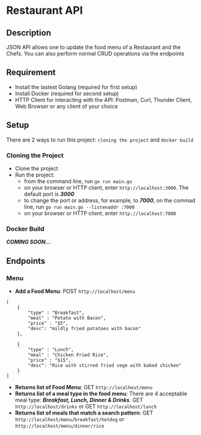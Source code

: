 # Restaurant API
## Description
JSON API allows one to update the food menu of a Restaurant and the Chefs. You can also perform normal CRUD operations via the endpoints

## Requirement
- Install the lastest Golang (required for first setup)
- Install Docker (required for second setup)
- HTTP Client for interacting with the API: Postman, Curl, Thunder Client, Web Browser or any client of your choice

## Setup
There are 2 ways to run this project: `cloning the project` and `docker build`

### Cloning the Project
- Clone the project
- Run the project: 
    - from the command line, run `go run main.go`
    - on your browser or HTTP client, enter `http://localhost:3000`. The default port is ***3000***
    - to change the port or address, for example, to ***7000***, on the commad line, run `go run main.go --listenaddr :7000`
    - on your browser or HTTP client, enter `http://localhost:7000` 

### Docker Build
***COMING SOON...***

## Endpoints
### Menu
- **Add a Food Menu**: POST `http://localhost/menu`
~~~
[
    {
        "type" : "Breakfast",
        "meal" : "Potato with Bacon",
        "price" : "$5",
        "desc": "mildly fried potatoes with bacon"
    },  

    {
        "type" : "Lunch",
        "meal" : "Chicken Fried Rice",
        "price" : "$15",
        "desc": "Rice with stirred fried vege with baked chicken"
    }
]
~~~
- **Returns list of Food Menu**: GET `http://localhost/menu`
- **Returns list of a meal type in the food menu**: There are 4 acceptable meal type: ***Breakfast, Lunch, Dinner & Drinks***.
GET `http://localhost/drinks` or GET `http://localhost/lunch`
- **Returns list of meals that match a search pattern**: GET `http://localhost/menu/breakfast/hotdog` or `http://localhost/menu/dinner/rice`
